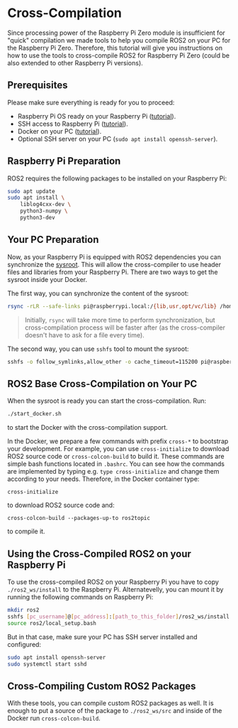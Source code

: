 # Cross-Compilation
Since processing power of the Raspberry Pi Zero module is insufficient for "quick" compilation we made tools to help you compile ROS2 on your PC for the Raspberry Pi Zero.
Therefore, this tutorial will give you instructions on how to use the tools to cross-compile ROS2 for Raspberry Pi Zero (could be also extended to other Raspberry Pi versions).

## Prerequisites
Please make sure everything is ready for you to proceed:
- Raspberry Pi OS ready on your Raspberry Pi ([tutorial](https://www.raspberrypi.org/documentation/installation/installing-images/)).
- SSH access to Raspberry Pi ([tutorial](../README.md#wifi-and-ssh)).
- Docker on your PC ([tutorial](https://docs.docker.com/get-docker/)).
- Optional SSH server on your PC (`sudo apt install openssh-server`).

## Raspberry Pi Preparation

ROS2 requires the following packages to be installed on your Raspberry Pi:
```bash
sudo apt update
sudo apt install \
    liblog4cxx-dev \
    python3-numpy \
    python3-dev
```

## Your PC Preparation

Now, as your Raspberry Pi is equipped with ROS2 dependencies you can synchronize the [sysroot](https://wiki.dlang.org/GDC/Cross_Compiler/Existing_Sysroot#:~:text=A%20sysroot%20is%20a%20folder,sysroot%2Fusr%2Finclude'.).
This will allow the cross-compiler to use header files and libraries from your Raspberry Pi.
There are two ways to get the sysroot inside your Docker.

The first way, you can synchronize the content of the sysroot:
```bash
rsync -rLR --safe-links pi@raspberrypi.local:/{lib,usr,opt/vc/lib} /home/develop/rootfs
```

> Initially, `rsync` will take more time to perform synchronization, but cross-compilation process will be faster after (as the cross-compiler doesn't have to ask for a file every time).


The second way, you can use `sshfs` tool to mount the sysroot:
```bash
sshfs -o follow_symlinks,allow_other -o cache_timeout=115200 pi@raspberrypi.local:/ /home/develop/rootfs
```

## ROS2 Base Cross-Compilation on Your PC

When the sysroot is ready you can start the cross-compilation.
Run:
```bash
./start_docker.sh
```
to start the Docker with the cross-compilation support.

In the Docker, we prepare a few commands with prefix `cross-*` to bootstrap your development.
For example, you can use `cross-initialize` to download ROS2 source code or `cross-colcon-build` to build it.
These commands are simple bash functions located in `.bashrc`.
You can see how the commands are implemented by typing e.g. `type cross-initialize` and change them according to your needs.
Therefore, in the Docker container type:
```
cross-initialize
```
to download ROS2 source code and:
```
cross-colcon-build --packages-up-to ros2topic
```
to compile it.

## Using the Cross-Compiled ROS2 on your Raspberry Pi

To use the cross-compiled ROS2 on your Raspberry Pi you have to copy `./ros2_ws/install` to the Raspberry Pi.
Alternatevelly, you can mount it by running the following commands on Raspberry Pi:
```bash
mkdir ros2
sshfs [pc_username]@[pc_address]:[path_to_this_folder]/ros2_ws/install ros2
source ros2/local_setup.bash
```
But in that case, make sure your PC has SSH server installed and configured:
```bash
sudo apt install openssh-server
sudo systemctl start sshd
```

## Cross-Compiling Custom ROS2 Packages

With these tools, you can compile custom ROS2 packages as well.
It is enough to put a source of the package to `./ros2_ws/src` and inside of the Docker run `cross-colcon-build`.
